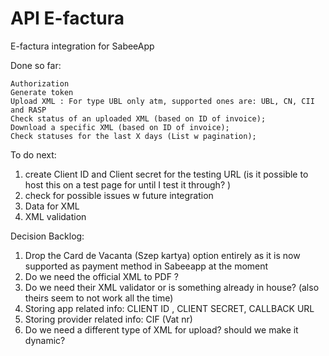 # API E-factura


E-factura integration for SabeeApp

Done so far: 

    Authorization
    Generate token
    Upload XML : For type UBL only atm, supported ones are: UBL, CN, CII and RASP
    Check status of an uploaded XML (based on ID of invoice);
    Download a specific XML (based on ID of invoice);
    Check statuses for the last X days (List w pagination);

To do next: 

1. create Client ID and Client secret for the testing URL (is it possible to host this on a test page for until I test it through? )
2. check for possible issues w future integration
3. Data for XML 
4. XML validation


Decision Backlog:

1. Drop the Card de Vacanta (Szep kartya) option entirely as it is now supported as payment method in Sabeeapp at the moment
2. Do we need the official XML to PDF ?
3. Do we need their XML validator or is something already in house? (also theirs seem to not work all the time)
4. Storing app related info: CLIENT ID , CLIENT SECRET, CALLBACK URL
5. Storing provider related info: CIF (Vat nr)
6. Do we need a different type of XML for upload? should we make it dynamic?